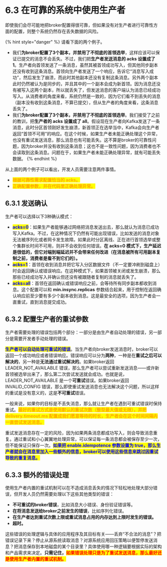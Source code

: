 # 6.3 在可靠的系统中使用生产者

即使我们会尽可能地把broker配置得很可靠，但如果没有对生产者进行可靠性方面的配置，则整个系统仍然存在丢失数据的风险。

{% hint style="danger" %}
请看下面的两个例子。

* 我们**为broker配置了3个副本，并禁用了不彻底的首领选举**，这样应该可以保证已提交的消息不会丢失。不过，我们把**生产者发送消息的 acks 设置成了 1**。生产者向首领发送了一条消息，虽然其被首领成功写入，但其他同步副本还没有收到这条消息。首领向生产者发送了一个响应，告诉它“消息写入成功”，然后发生了崩溃，而此时其他副本还没有复制这条消息。另外两个副本此时仍然被认为是同步的，并且其中的一个副本会成为新首领。因为消息还没有被写入这两个副本，所以就丢失了，但发送消息的客户端认为消息已经成功写入。从消费者的角度来看，系统仍然是一致的，因为它们看不到丢失的消息（副本没有收到这条消息，不算已提交），但从生产者的角度来看，这条消息丢失了。
* 我们**为broker配置了3个副本，并禁用了不彻底的首领选举**。我们接受了之前的教训，把**生产者的 acks 设置成了 all**。假设现在生产者向Kafka发送了一条消息，此时分区首领刚好发生崩溃，新首领正在选举当中，Kafka会向生产者返回“首领不可用”的响应。在这个时候，如果生产者未能正确处理这个异常，也没有重试发送消息，那么消息也有可能丢失。这不算是broker的可靠性问题，因为broker并没有收到这条消息；这也不是一致性问题，因为消费者也不会读取到这条消息。问题在于，如果生产者未能正确处理异常，就有可能丢失数据。
{% endhint %}

从上面的两个例子可以看出，开发人员需要注意两件事情。

* <mark style="color:orange;">**根据可靠性需求配置恰当的 acks。**</mark>
* <mark style="color:orange;">**正确配置参数，并在代码里正确处理异常。**</mark>

## 6.3.1 发送确认

生产者可以选择以下3种确认模式：

* <mark style="color:blue;">**acks=0**</mark>：如果生产者能够通过网络把消息发送出去，那么就认为消息已成功写入Kafka。不过，在这种情况下仍然有可能出现错误，比如发送的消息对象无法被序列化或者网卡发生故障。如果此时分区离线、正在进行首领选举或整个集群长时间不可用，则并不会收到任何错误。**在 acks=0 模式下，生产延迟是很低的，但它对端到端延迟并不会带来任何改进（在消息被所有可用副本复制之前，消费者是看不到它们的）。**
* <mark style="color:blue;">**acks=1**</mark>：首领在收到消息并把它写入分区数据文件（不一定要冲刷到磁盘上）时会返回确认或错误响应。在这种模式下，如果首领被关闭或发生崩溃，那么那些已经成功写入并确认但还没有被跟随者复制的消息就丢失了。
* <mark style="color:blue;">**acks=all**</mark>：首领在返回确认或错误响应之前，会等待所有同步副本都收到消息。这个配置可以和 **min.insync.replicas** 参数结合起来，用于控制在返回确认响应前至少要有多少个副本收到消息。这是最安全的选项，因为生产者会一直重试，直到消息提交成功。

## 6.3.2 配置生产者的重试参数

生产者需要处理的错误包括两个部分：一部分是由生产者自动处理的错误，另一部分是需要开发者手动处理的错误。

<mark style="color:blue;">**生产者可以自动处理可重试的错误**</mark>。当生产者向broker发送消息时，broker可以返回一个成功响应或者错误响应。错误响应可以分为**两种**，一种是在**重试之后可以解决的**，另一种是**无法通过重试解决的**。如果broker返回 LEADER\_NOT\_AVAILABLE 错误，那么生产者可以尝试重新发送消息——或许新首领被选举出来了，那么第二次尝试发送就会成功。也就是说，LEADER\_NOT\_AVAILABLE 是一个**可重试**错误。如果broker返回 INVALID\_CONFIG 错误，那么即使重试发送消息也无法解决这个问题，所以这样的重试是没有意义的，这是**不可重试**错误。

一般来说，如果你的目标是不丢失消息，那么就让生产者在遇到可重试错误时保持重试。<mark style="color:orange;">**最好的重试方式是使用默认的重试次数（整型最大值或无限），并把 delivery.timeout.ms 配置成我们愿意等待的时长，生产者会在这个时间间隔内一直尝试发送消息。**</mark>

重试发送消息存在一定的风险，因为如果两条消息都成功写入，则会导致消息重复。通过重试和小心翼翼地处理异常，可以保证每一条消息都会被保存至少一次，但不能保证只保存一次。<mark style="color:blue;">**如果把 enable.idempotence 参数设置为 true，那么生产者就会在消息里加入一些额外的信息，broker可以使用这些信息来跳过因重试导致的重复消息。**</mark>

## 6.3.3 额外的错误处理

使用生产者内置的重试机制可以在不造成消息丢失的情况下轻松地处理大部分错误，但开发人员仍然需要处理以下这些其他类型的错误：

* **不可重试的broker错误**，比如消息大小错误、身份验证错误等。
* **在将消息发送给broker之前发生的错误**，比如序列化错误。
* **在生产者达到重试次数上限或重试消息占用的内存达到上限时发生的错误。**
* **超时。**

这些错误的处理逻辑与具体的应用程序及其目标有关——丢弃“不合法的消息”？把错误记录下来？停止从源系统读取消息？对源系统应用回压策略以便暂停发送消息？把消息保存到本地磁盘的某个目录里？具体使用哪一种逻辑要根据实际的架构和产品需求来决定。**只需记住，**<mark style="color:red;">**如果错误处理只是为了重试发送消息，那么最好还是使用生产者内置的重试机制。**</mark>

